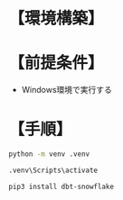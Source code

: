 # 【環境構築】

# 【前提条件】
- Windows環境で実行する

# 【手順】

```bash
python -m venv .venv

.venv\Scripts\activate

pip3 install dbt-snowflake
```
